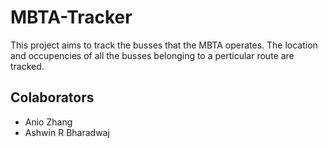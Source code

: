 # MBTA-Tracker
This project aims to track the busses that the MBTA operates. The location and occupencies of all the busses belonging to a perticular route are tracked. 

## Colaborators
* Anio Zhang
* Ashwin R Bharadwaj
